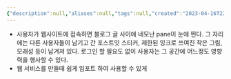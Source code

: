 ```yaml
---
{"description":null,"aliases":null,"tags":null,"created":"2023-04-16T22:26:42","updated":"2023-07-15T21:33:03","title":"Online Sandbox (Literally)","dg-publish":true,"permalink":"/docs/Online Sandbox (Literally)/","dgPassFrontmatter":true}
---
```


- 사용자가 웹사이트에 접속하면 블로그 글 사이에 네모난 pane이 눈에 띈다. 그 자리에는 다른 사용자들이 남기고 간 포스트잇 스티커, 제한된 잉크로 쓰여진 작은 그림, 모래성 등이 남겨져 있다. 로그인 할 필요도 없이 사용자는 그 공간에 어느정도 영향력을 행사할 수 있다.
- 웹 서비스를 만들때 쉽게 임포트 하여 사용할 수 있게 
